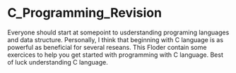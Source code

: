 # C_Programming_Revision
Everyone should start at somepoint to usderstanding programing languages and data structure.
Personally, I think that beginning with C language is as powerful as beneficial for several 
reseans. 
This Floder contain some exercices to help you get started with programming with C language.
Best of luck understanding C language.
